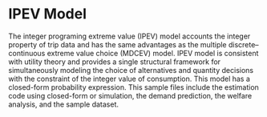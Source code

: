 # IPEV Model

The integer programing extreme value (IPEV) model  accounts the integer property of trip data and has the same advantages as the multiple discrete–continuous extreme value choice (MDCEV) model. IPEV model is consistent with utility theory and provides a single structural framework for simultaneously modeling the choice of alternatives and quantity decisions with the constraint of the integer value of consumption. This model has a closed-form probability expression. This  sample files include the estimation code using closed-form or simulation, the demand prediction, the welfare analysis, and the sample dataset.
